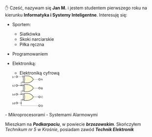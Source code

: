 :raised_hand: Cześć, nazywam się **Jan M.** i jestem studentem pierwszego roku na kierunku **Informatyka i Systemy Inteligentne**.
Interesuję się:

- Sportem:
  - Siatkówka
  - Skoki narciarskie
  - Piłka ręczna

- Programowaniem

- Elektroniką:
  - Elektroniką cyfrową<picture align="center">
  <img src="images/0018.p1.gif" width="100" title="frog">
</picture>
  - Mikroprocesorami
  - Systemami Alarmowymi

Mieszkam na _**Podkarpaciu**_, w powiecie _**brzozowskim**_. Skończyłem *Technikum nr 5 w Krośnie*, posiadam zawód ***Technik Elektronik***

